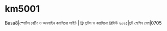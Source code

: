 # km5001
Basa8|স্পোর্টস বেটিং ও অনলাইন ক্যাসিনো সাইট | ফ্রি স্লটস ও ক্যাসিনো রিভিউ ২০২৫|স্লট মেশিন গেম|0705
